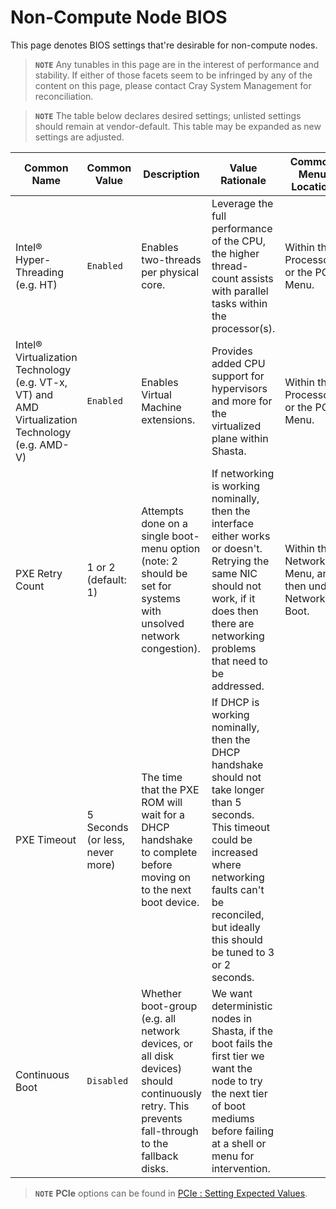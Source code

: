 # Non-Compute Node BIOS

This page denotes BIOS settings that're desirable for non-compute nodes.

> **`NOTE`** Any tunables in this page are in the interest of performance and stability. If either of those facets seem to be infringed by any of the content on this page, please contact Cray System Management for reconciliation.

> **`NOTE`** The table below declares desired settings; unlisted settings should remain at vendor-default. This table may be expanded as new settings are adjusted.


| Common Name | Common Value | Description | Value Rationale | Common Menu Location
   | --- | --- | --- | --- | --- |
| Intel® Hyper-Threading (e.g. HT) | `Enabled` | Enables two-threads per physical core. | Leverage the full performance of the CPU, the higher thread-count assists with parallel tasks within the processor(s). | Within the Processor or the PCH Menu.
| Intel® Virtualization Technology (e.g. VT-x, VT) and AMD Virtualization Technology (e.g. AMD-V)| `Enabled` | Enables Virtual Machine extensions. | Provides added CPU support for hypervisors and more for the virtualized plane within Shasta. | Within the Processor or the PCH Menu.
| PXE Retry Count | 1 or 2 (default: 1) | Attempts done on a single boot-menu option (note: 2 should be set for systems with unsolved network congestion). | If networking is working nominally, then the interface either works or doesn't. Retrying the same NIC should not work, if it does then there are networking problems that need to be addressed. | Within the Networking Menu, and then under Network Boot.
| PXE Timeout | 5 Seconds (or less, never more) | The time that the PXE ROM will wait for a DHCP handshake to complete before moving on to the next boot device. | If DHCP is working nominally, then the DHCP handshake should not take longer than 5 seconds. This timeout could be increased where networking faults can't be reconciled, but ideally this should be tuned to 3 or 2 seconds. | 
| Continuous Boot | `Disabled` | Whether boot-group (e.g. all network devices, or all disk devices) should continuously retry. This prevents fall-through to the fallback disks. | We want deterministic nodes in Shasta, if the boot fails the first tier we want the node to try the next tier of boot mediums before failing at a shell or menu for intervention. |

> **`NOTE`** **PCIe** options can be found in [PCIe : Setting Expected Values](switch_pxe_boot_from_onboard_nic_to_pcie.md#setting-expected-values).
